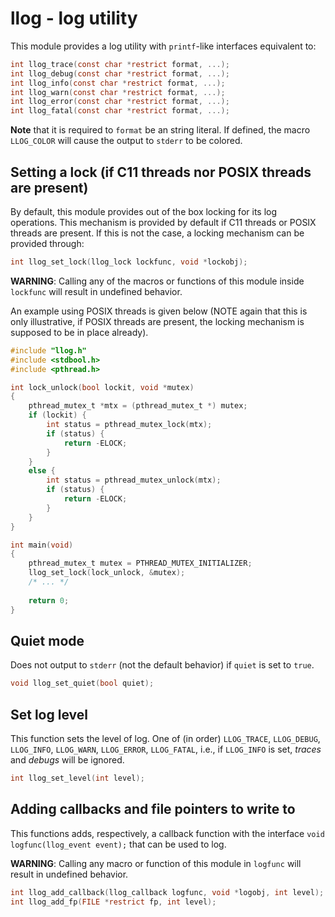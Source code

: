 # llog - log utility

This module provides a log utility with `printf`-like interfaces equivalent to:

``` c
int llog_trace(const char *restrict format, ...);
int llog_debug(const char *restrict format, ...);
int llog_info(const char *restrict format, ...);
int llog_warn(const char *restrict format, ...);
int llog_error(const char *restrict format, ...);
int llog_fatal(const char *restrict format, ...);
```

<b>Note</b> that it is required to `format` be an string literal.
If defined, the macro `LLOG_COLOR` will cause the output to `stderr` to be colored.

## Setting a lock (if C11 threads nor POSIX threads are present)
By default, this module provides out of the box locking for its log operations. This mechanism
is provided by default if C11 threads or POSIX threads are present. If this is not the case, a
locking mechanism can be provided through:

```c
int llog_set_lock(llog_lock lockfunc, void *lockobj);
```

<b>WARNING</b>: Calling any of the macros or functions of this module inside `lockfunc` will result
in undefined behavior.

An example using POSIX threads is given below (NOTE again that this is only illustrative, if POSIX
threads are present, the locking mechanism is supposed to be in place already).

``` c
#include "llog.h"
#include <stdbool.h>
#include <pthread.h>

int lock_unlock(bool lockit, void *mutex)
{
    pthread_mutex_t *mtx = (pthread_mutex_t *) mutex;
    if (lockit) {
        int status = pthread_mutex_lock(mtx);
        if (status) {
            return -ELOCK;
        }
    }
    else {
        int status = pthread_mutex_unlock(mtx);
        if (status) {
            return -ELOCK;
        }
    }
}

int main(void)
{
    pthread_mutex_t mutex = PTHREAD_MUTEX_INITIALIZER;
    llog_set_lock(lock_unlock, &mutex);
    /* ... */
    
    return 0;
}
```

## Quiet mode
Does not output to `stderr` (not the default behavior) if `quiet` is set to `true`.

```c
void llog_set_quiet(bool quiet);
```

## Set log level
This function sets the level of log. One of (in order) `LLOG_TRACE`, `LLOG_DEBUG`, `LLOG_INFO`, `LLOG_WARN`,
`LLOG_ERROR`, `LLOG_FATAL`, i.e., if `LLOG_INFO` is set, <i>traces</i> and <i>debugs</i> will be ignored. 

```c
int llog_set_level(int level);
```

## Adding callbacks and file pointers to write to
This functions adds, respectively, a callback function with the interface `void logfunc(llog_event event);`
that can be used to log.

<b>WARNING</b>: Calling any macro or function of this module in `logfunc` will result in undefined behavior.

```c
int llog_add_callback(llog_callback logfunc, void *logobj, int level);
int llog_add_fp(FILE *restrict fp, int level);
```
